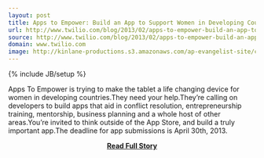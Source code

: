 ```yaml
---
layout: post
title: Apps to Empower: Build an App to Support Women in Developing Countries
url: http://www.twilio.com/blog/2013/02/apps-to-empower-build-an-app-to-support-women-in-developing-countries.html
source: http://www.twilio.com/blog/2013/02/apps-to-empower-build-an-app-to-support-women-in-developing-countries.html
domain: www.twilio.com
image: http://kinlane-productions.s3.amazonaws.com/ap-evangelist-site/curated/screenshots/9352_api500_com.png
---
```

{% include JB/setup %}<p>Apps To Empower is trying to make the tablet a life changing device for women in developing countries.They need your help.They’re calling on developers to build apps that aid in conflict resolution, entrepreneurship training, mentorship, business planning and a whole host of other areas.You’re invited to think outside of the App Store, and build a truly important app.The deadline for app submissions is April 30th, 2013.</p>
<center><p><a href="http://www.twilio.com/blog/2013/02/apps-to-empower-build-an-app-to-support-women-in-developing-countries.html" style='padding:25px; font-sze:18px; font-weight: bold;'>Read Full Story</a></p></center>
